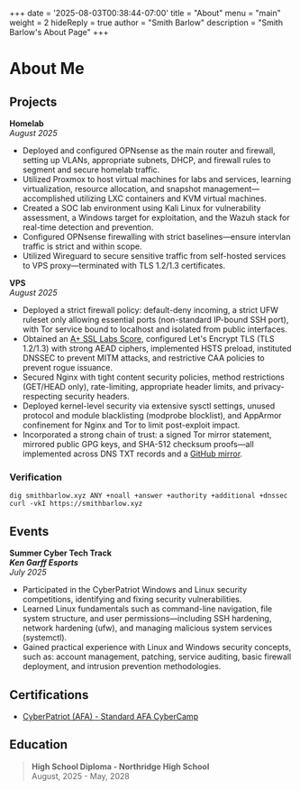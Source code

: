 +++
date = '2025-08-03T00:38:44-07:00'
title = "About"
menu = "main"
weight = 2
hideReply = true
author = "Smith Barlow"
description = "Smith Barlow's About Page"
+++
# About Me

## Projects
__Homelab__\
*August 2025*
- Deployed and configured OPNsense as the main router and firewall, setting up VLANs, appropriate subnets, DHCP, and firewall rules to segment and secure homelab traffic.
- Utilized Proxmox to host virtual machines for labs and services, learning virtualization, resource allocation, and snapshot management—accomplished utilizing LXC containers and KVM virtual machines.
- Created a SOC lab environment using Kali Linux for vulnerability assessment, a Windows target for exploitation, and the Wazuh stack for real-time detection and prevention.
- Configured OPNsense firewalling with strict baselines—ensure intervlan traffic is strict and within scope.
- Utilized Wireguard to secure sensitive traffic from self-hosted services to VPS proxy—terminated with TLS 1.2/1.3 certificates.

__VPS__\
*August 2025*
- Deployed a strict firewall policy: default-deny incoming, a strict UFW ruleset only allowing essential ports (non-standard IP-bound SSH port), with Tor service bound to localhost and isolated from public interfaces.
- Obtained an [A+ SSL Labs Score](https://www.ssllabs.com/ssltest/analyze.html?d=smithbarlow.xyz), configured Let's Encrypt TLS (TLS 1.2/1.3) with strong AEAD ciphers, implemented HSTS preload, instituted DNSSEC to prevent MITM attacks, and restrictive CAA policies to prevent rogue issuance.
- Secured Nginx with tight content security policies, method restrictions (GET/HEAD only), rate-limiting, appropriate header limits, and privacy-respecting security headers.
- Deployed kernel-level security via extensive sysctl settings, unused protocol and module blacklisting (modprobe blocklist), and AppArmor confinement for Nginx and Tor to limit post-exploit impact.
- Incorporated a strong chain of trust: a signed Tor mirror statement, mirrored public GPG keys, and SHA-512 checksum proofs—all implemented across DNS TXT records and a [GitHub mirror](https://smithbarlow.xyz/smithbarlow.gpg).

### Verification

```
dig smithbarlow.xyz ANY +noall +answer +authority +additional +dnssec
curl -vkI https://smithbarlow.xyz
```

## Events
__Summer Cyber Tech Track__\
__*Ken Garff Esports*__\
*July 2025*
-  Participated in the CyberPatriot Windows and Linux security competitions, identifying and fixing security vulnerabilities.
- Learned Linux fundamentals such as command-line navigation, file system structure, and user permissions—including SSH hardening, network hardening (ufw), and managing malicious system services (systemctl).
- Gained practical experience with Linux and Windows security concepts, such as: account management, patching, service auditing, basic firewall deployment, and intrusion prevention methodologies.

## Certifications
- [CyberPatriot (AFA) - Standard AFA CyberCamp ](https://smithbarlow.xyz/CyberPatriot-Certificate-Smith-Barlow.pdf)

## Education
> __High School Diploma - Northridge High School__\
> August, 2025 - May, 2028
